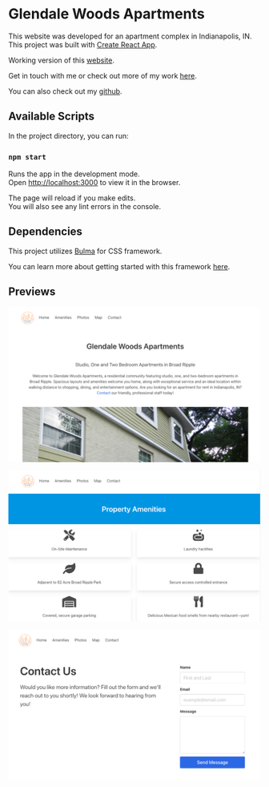# Glendale Woods Apartments

This website was developed for an apartment complex in Indianapolis, IN.  This project was built with [Create React App](https://github.com/facebook/create-react-app).

Working version of this [website](https://glendalewoods.netlify.app/home).

Get in touch with me or check out more of my work [here](https://lanejm.com).

You can also check out my [github](https://github.com/lanejm). 

## Available Scripts

In the project directory, you can run:

### `npm start`

Runs the app in the development mode.\
Open [http://localhost:3000](http://localhost:3000) to view it in the browser.

The page will reload if you make edits.\
You will also see any lint errors in the console.

## Dependencies

This project utilizes [Bulma](https://bulma.io/) for CSS framework.

You can learn more about getting started with this framework [here](https://bulma.io/documentation/overview/start/). 

## Previews

![Screenshot](preview1.png)

![Screenshot](preview2.png)

![Screenshot](preview3.png)